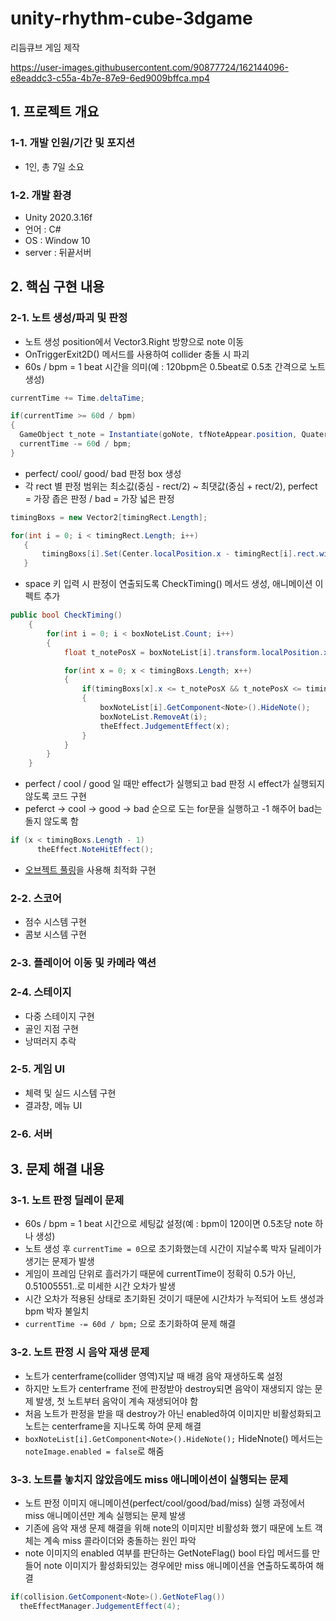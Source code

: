 # unity-rhythm-cube-3dgame
리듬큐브 게임 제작

https://user-images.githubusercontent.com/90877724/162144096-e8eaddc3-c55a-4b7e-87e9-6ed9009bffca.mp4

## 1. 프로젝트 개요
### 1-1. 개발 인원/기간 및 포지션
- 1인, 총 7일 소요
### 1-2. 개발 환경
- Unity 2020.3.16f
- 언어 : C#
- OS : Window 10
- server : 뒤끝서버

## 2. 핵심 구현 내용
### 2-1. 노트 생성/파괴 및 판정
- 노트 생성 position에서 Vector3.Right 방향으로 note 이동
- OnTriggerExit2D() 메서드를 사용하여 collider 충돌 시 파괴
- 60s / bpm = 1 beat 시간을 의미(예 : 120bpm은 0.5beat로 0.5초 간격으로 노트 생성)
```c#
currentTime += Time.deltaTime;

if(currentTime >= 60d / bpm)
{
  GameObject t_note = Instantiate(goNote, tfNoteAppear.position, Quaternion.identity);
  currentTime -= 60d / bpm;
}
```
- perfect/ cool/ good/ bad 판정 box 생성
- 각 rect 별 판정 범위는 최소값(중심 - rect/2) ~ 최댓값(중심 + rect/2), perfect = 가장 좁은 판정 / bad = 가장 넓은 판정
```c#
timingBoxs = new Vector2[timingRect.Length];

for(int i = 0; i < timingRect.Length; i++)
   {
       timingBoxs[i].Set(Center.localPosition.x - timingRect[i].rect.width / 2, Center.localPosition.x + timingRect[i].rect.width / 2);
   } 
```
- space 키 입력 시 판정이 연출되도록 CheckTiming() 메서드 생성, 애니메이션 이펙트 추가
```c#
public bool CheckTiming()
    {
        for(int i = 0; i < boxNoteList.Count; i++)
        {
            float t_notePosX = boxNoteList[i].transform.localPosition.x;

            for(int x = 0; x < timingBoxs.Length; x++)
            {
                if(timingBoxs[x].x <= t_notePosX && t_notePosX <= timingBoxs[x].y)
                {                    
                    boxNoteList[i].GetComponent<Note>().HideNote();
                    boxNoteList.RemoveAt(i);
                    theEffect.JudgementEffect(x);
                }
            }
        }
    }
```
- perfect / cool / good 일 때만 effect가 실행되고 bad 판정 시 effect가 실행되지 않도록 코드 구현
- peferct -> cool -> good -> bad 순으로 도는 for문을 실행하고 -1 해주어 bad는 돌지 않도록 함 
```c#
if (x < timingBoxs.Length - 1) 
      theEffect.NoteHitEffect(); 
```
- [오브젝트 풀링](https://github.com/94mark/unity-rhythmcube-3dgame/blob/main/rhythmcube/Assets/Scripts/ObjectPool.cs)을 사용해 최적화 구현
### 2-2. 스코어
- 점수 시스템 구현
- 콤보 시스템 구현
### 2-3. 플레이어 이동 및 카메라 액션
### 2-4. 스테이지
- 다중 스테이지 구현
- 골인 지점 구현
- 낭떠러지 추락
### 2-5. 게임 UI
-  체력 및 실드 시스템 구현
-  결과창, 메뉴 UI
### 2-6. 서버 

## 3. 문제 해결 내용
### 3-1. 노트 판정 딜레이 문제
- 60s / bpm = 1 beat 시간으로 세팅값 설정(예 : bpm이 120이면 0.5초당 note 하나 생성)
- 노트 생성 후 `currentTime = 0`으로 초기화했는데 시간이 지날수록 박자 딜레이가 생기는 문제가 발생
- 게임이 프레임 단위로 흘러가기 때문에 currentTime이 정확히 0.5가 아닌, 0.51005551..로 미세한 시간 오차가 발생
- 시간 오차가 적용된 상태로 초기화된 것이기 때문에 시간차가 누적되어 노트 생성과 bpm 박자 불일치
- `currentTime -= 60d / bpm;` 으로 초기화하여 문제 해결
### 3-2. 노트 판정 시 음악 재생 문제
- 노트가 centerframe(collider 영역)지날 때 배경 음악 재생하도록 설정
- 하지만 노트가 centerframe 전에 판정받아 destroy되면 음악이 재생되지 않는 문제 발생, 첫 노트부터 음악이 계속 재생되어야 함
- 처음 노트가 판정을 받을 때 destroy가 아닌 enabled하여 이미지만 비활성화되고 노트는 centerframe을 지나도록 하여 문제 해결
- `boxNoteList[i].GetComponent<Note>().HideNote();` HideNnote() 메서드는 `noteImage.enabled = false`로 해줌 
### 3-3. 노트를 놓치지 않았음에도 miss 애니메이션이 실행되는 문제
- 노트 판정 이미지 애니메이션(perfect/cool/good/bad/miss) 실행 과정에서 miss 애니메이션만 계속 실행되는 문제 발생
- 기존에 음악 재생 문제 해결을 위해 note의 이미지만 비활성화 했기 때문에 노트 객체는 계속 miss 콜라이더와 충돌하는 원인 파악
- note 이미지의 enabled 여부를 판단하는 GetNoteFlag() bool 타입 메서드를 만들어 note 이미지가 활성화되있는 경우에만 miss 애니메이션을 연출하도록하여 해결
```c#
if(collision.GetComponent<Note>().GetNoteFlag())
  theEffectManager.JudgementEffect(4);
```
